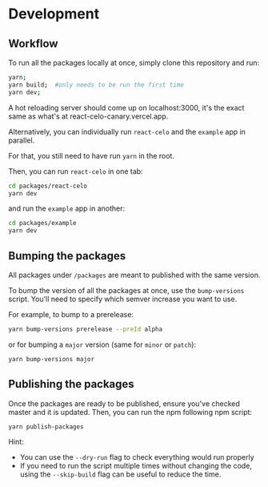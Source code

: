 # Development

## Workflow

To run all the packages locally at once, simply clone this repository and run:

```sh
yarn;
yarn build;  #only needs to be run the first time
yarn dev;
```

A hot reloading server should come up on localhost:3000, it's the exact same as what's at react-celo-canary.vercel.app.

Alternatively, you can individually run `react-celo` and the `example` app in parallel.

For that, you still need to have run `yarn` in the root.

Then, you can run `react-celo` in one tab:

```sh
cd packages/react-celo
yarn dev
```

and run the `example` app in another:

```sh
cd packages/example
yarn dev
```

## Bumping the packages

All packages under `/packages` are meant to published with the same version.

To bump the version of all the packages at once, use the `bump-versions` script.
You'll need to specify which semver increase you want to use.

For example, to bump to a prerelease:

```sh
yarn bump-versions prerelease --preId alpha
```

or for bumping a `major` version (same for `minor` or `patch`):

```sh
yarn bump-versions major
```

## Publishing the packages

Once the packages are ready to be published, ensure you've checked master and it is updated. Then, you can run the npm following npm script:

```sh
yarn publish-packages
```

Hint:

- You can use the `--dry-run` flag to check everything would run properly
- If you need to run the script multiple times without changing the code, using the `--skip-build` flag can be useful to reduce the time.
